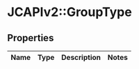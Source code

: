 # JCAPIv2::GroupType

## Properties
Name | Type | Description | Notes
------------ | ------------- | ------------- | -------------

